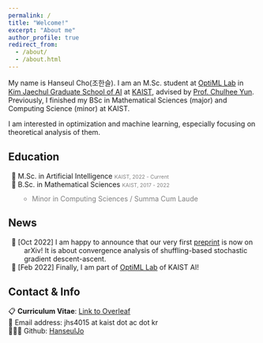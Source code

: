 ```yaml
---
permalink: /
title: "Welcome!"
excerpt: "About me"
author_profile: true
redirect_from: 
  - /about/
  - /about.html
---
```


<style>
gray { color: gray; font-size: 75%;}
.nobull {
  margin:0px; padding:0px;
  list-style: none;
  padding-left: 2rem;
  text-indent: -1.6rem;
}
.nobull2 {
  line-height:1em;
  padding-left: 1rem;
  text-indent: 0rem;
}
</style>

My name is Hanseul Cho(조한슬). I am an M.Sc. student at [OptiML Lab](https://chulheeyun.github.io) in [Kim Jaechul Graduate School of AI](https://gsai.kaist.ac.kr) at [KAIST](https://www.kaist.ac.kr/en/), advised by [Prof. Chulhee Yun](https://chulheeyun.github.io).
Previously, I finished my BSc in Mathematical Sciences (major) and Computing Science (minor) at KAIST.  

I am interested in optimization and machine learning, especially focusing on theoretical analysis of them.  

Education
---

<ul class="nobull">
  <li>🏫 M.Sc. in Artificial Intelligence <gray>KAIST, 2022 - Current</gray></li>
  <li>🏫 B.Sc. in Mathematical Sciences <gray>KAIST,  2017 - 2022</gray></li>
    <ul class="nobull2" style="color:gray">
    <li>Minor in Computing Sciences / Summa Cum Laude</li>
    </ul>
</ul>

News
---

<ul class="nobull">
  <li>📰 [Oct 2022] I am happy to announce that our very first <a href="https://arxiv.org/abs/2210.05995">preprint</a> is now on arXiv!  It is about convergence analysis of shuffling-based stochastic gradient descent-ascent.</li>
  <li>📰 [Feb 2022] Finally, I am part of <a href="https://chulheeyun.github.io">OptiML Lab</a> of KAIST AI!</li>
</ul>

Contact & Info
---
📋 **Curriculum Vitae**: [Link to Overleaf](https://www.overleaf.com/read/jtgvjwhfmwxc)  
📧 Email address: jhs4015 at kaist dot ac dot kr  
👨🏻‍💻 Github: [HanseulJo](https://github.com/HanseulJo)